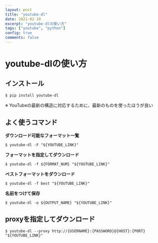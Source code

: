 ```yaml
---
layout: post
title: "youtube-dl"
date: 2021-02-10
excerpt: "youtube-dlの使い方"
tags: ["youtube", "python"]
config: true
comments: false
---
```


# youtube-dlの使い方

## インストール

```console
$ pip install youtube-dl
```

※ YouTubeの最新の構造に対応するために、最新のものを使ったほうが良い


## よく使うコマンド

**ダウンロード可能なフォーマット一覧**
```console
$ youtube-dl -F "${YOUTUBE_LINK}"
```

**フォーマットを指定してダウンロード**  
```console
$ youtube-dl -f ${FORMAT_NUM} "${YOUTUBE_LINK}"
```

**ベストフォーマットをダウンロード**
```console
$ youtube-dl -f best "${YOUTUBE_LINK}"
```

**名前をつけて保存**  
```console
$ youtube-dl -o ${OUTPUT_NAME} "${YOUTUBE_LINK}"
```

## proxyを指定してダウンロード

```console
$ youtube-dl --proxy http://{USERNAME}:{PASSWORD}@{HOST}:{PORT} "${YOUTUBE_LINK}"
```
